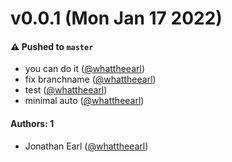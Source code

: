 # v0.0.1 (Mon Jan 17 2022)

#### ⚠️ Pushed to `master`

- you can do it ([@whattheearl](https://github.com/whattheearl))
- fix branchname ([@whattheearl](https://github.com/whattheearl))
- test ([@whattheearl](https://github.com/whattheearl))
- minimal auto ([@whattheearl](https://github.com/whattheearl))

#### Authors: 1

- Jonathan Earl ([@whattheearl](https://github.com/whattheearl))

